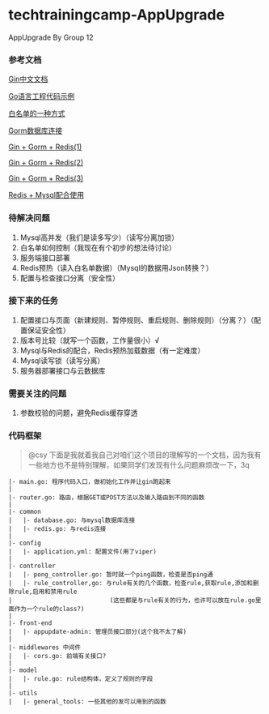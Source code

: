 # techtrainingcamp-AppUpgrade
 AppUpgrade By Group 12


### 参考文档
[Gin中文文档](https://gin-gonic.com/zh-cn/docs)

[Go语言工程代码示例](https://github.com/haydenzhourepo/gin-vue-gin-essential)

[白名单的一种方式](https://www.zhihu.com/question/343047416/answer/809796259)

[Gorm数据库连接](https://www.topgoer.com/%E6%95%B0%E6%8D%AE%E5%BA%93%E6%93%8D%E4%BD%9C/gorm/)

[Gin + Gorm + Redis(1)](https://zhuanlan.zhihu.com/p/147663215)

[Gin + Gorm + Redis(2)](https://zhuanlan.zhihu.com/p/148423815)

[Gin + Gorm + Redis(3)](https://zhuanlan.zhihu.com/p/148670832)

[Redis + Mysql配合使用](https://www.cnblogs.com/jocongmin/articles/7879470.html)

### 待解决问题
1. Mysql高并发（我们是读多写少）（读写分离加锁）
2. 白名单如何控制（我现在有个初步的想法待讨论）
3. 服务端接口部署
4. Redis预热（读入白名单数据）（Mysql的数据用Json转换？）
5. 配置与检查接口分离（安全性）

### 接下来的任务
1. 配置接口与页面（新建规则、暂停规则、重启规则、删除规则）（分离？）（配置保证安全性）
2. 版本号比较（就写一个函数，工作量很小）√
3. Mysql与Redis的配合，Redis预热加载数据（有一定难度）
4. Mysql读写锁（读写分离）
5. 服务器部署接口与云数据库

### 需要关注的问题
1. 参数校验的问题，避免Redis缓存穿透

### 代码框架

> @csy 下面是我就着我自己对咱们这个项目的理解写的一个文档，因为我有一些地方也不是特别理解，如果同学们发现有什么问题麻烦改一下，3q

```
|- main.go: 程序代码入口，做初始化工作并让gin跑起来
|
|- router.go: 路由，根据GET或POST方法以及输入路由到不同的函数
|
|- common
|   |- database.go: 与mysql数据库连接
|   |- redis.go: 与redis连接
|
|- config
|   |- application.yml: 配置文件(用了viper)
|
|- controller
|   |- pong_controller.go: 暂时就一个ping函数，检查是否ping通
|   |- rule_controller,go: 与rule有关的几个函数，检查rule,获取rule,添加和删除rule,启用和禁用rule
|                           (这些都是与rule有关的行为，也许可以放在rule.go里面作为一个rule的class?)
|
|- front-end
|   |- appupdate-admin: 管理员接口部分(这个我不太了解)
|
|- middlewares 中间件
|   |- cors.go: 前端有关接口?
|
|- model
|   |- rule.go: rule结构体，定义了规则的字段
|
|- utils
|   |- general_tools: 一些其他的发可以用到的函数
```


